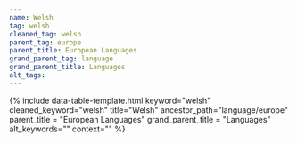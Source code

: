```yaml
---
name: Welsh
tag: welsh
cleaned_tag: welsh
parent_tag: europe
parent_title: European Languages
grand_parent_tag: language
grand_parent_title: Languages
alt_tags: 
---
```


{% include data-table-template.html 
  keyword="welsh" 
  cleaned_keyword="welsh" 
  title="Welsh"
  ancestor_path="language/europe" 
  parent_title = "European Languages"
  grand_parent_title = "Languages"
  alt_keywords=""
  context=""
%}

